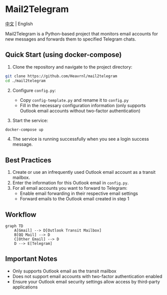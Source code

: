 # Mail2Telegram

[中文](./README_zh.md) | English

Mail2Telegram is a Python-based project that monitors email accounts for new messages and forwards them to specified Telegram chats.

## Quick Start (using docker-compose)

1. Clone the repository and navigate to the project directory:

```bash
git clone https://github.com/Heavrnl/mail2telegram
cd ./mail2telegram
```

2. Configure `config.py`:
   - Copy `config-template.py` and rename it to `config.py`
   - Fill in the necessary configuration information (only supports Outlook email accounts without two-factor authentication)

3. Start the service:

```bash
docker-compose up
```

4. The service is running successfully when you see a login success message.

## Best Practices

1. Create or use an infrequently used Outlook email account as a transit mailbox.
2. Enter the information for this Outlook email in `config.py`.
3. For all email accounts you want to forward to Telegram:
   - Enable email forwarding in their respective email settings
   - Forward emails to the Outlook email created in step 1

## Workflow

```mermaid
graph TD
    A[Gmail] --> D[Outlook Transit Mailbox]
    B[QQ Mail] --> D
    C[Other Email] --> D
    D --> E[Telegram]
```

## Important Notes

- Only supports Outlook email as the transit mailbox
- Does not support email accounts with two-factor authentication enabled
- Ensure your Outlook email security settings allow access by third-party applications


